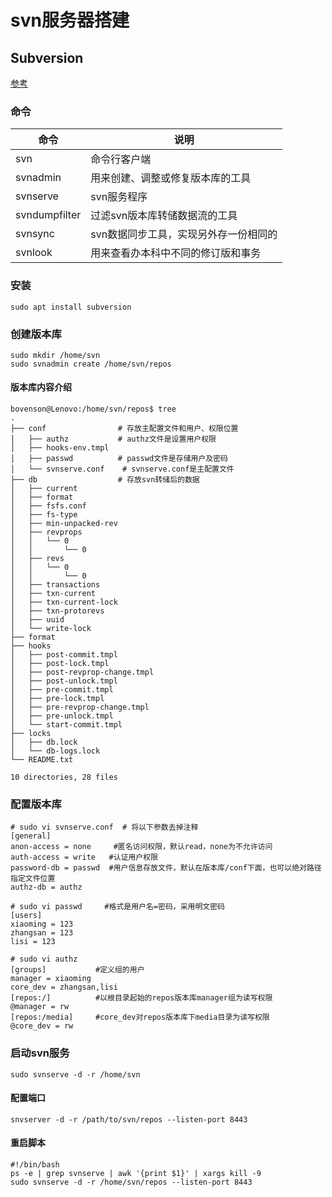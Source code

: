 # svn服务器搭建

## Subversion

[参考](http://www.tuicool.com/articles/3AfaEnu)

### 命令

| 命令            | 说明                   |
| ------------- | -------------------- |
| svn           | 命令行客户端               |
| svnadmin      | 用来创建、调整或修复版本库的工具     |
| svnserve      | svn服务程序              |
| svndumpfilter | 过滤svn版本库转储数据流的工具     |
| svnsync       | svn数据同步工具，实现另外存一份相同的 |
| svnlook       | 用来查看办本科中不同的修订版和事务    |

### 安装

```shell
sudo apt install subversion
```

### 创建版本库

```shell
sudo mkdir /home/svn
sudo svnadmin create /home/svn/repos
```

#### 版本库内容介绍

```shell
bovenson@Lenovo:/home/svn/repos$ tree
.
├── conf				# 存放主配置文件和用户、权限位置
│   ├── authz		 	# authz文件是设置用户权限
│   ├── hooks-env.tmpl
│   ├── passwd			# passwd文件是存储用户及密码
│   └── svnserve.conf	 # svnserve.conf是主配置文件
├── db					# 存放svn转储后的数据
│   ├── current
│   ├── format
│   ├── fsfs.conf
│   ├── fs-type
│   ├── min-unpacked-rev
│   ├── revprops
│   │   └── 0
│   │       └── 0
│   ├── revs
│   │   └── 0
│   │       └── 0
│   ├── transactions
│   ├── txn-current
│   ├── txn-current-lock
│   ├── txn-protorevs
│   ├── uuid
│   └── write-lock
├── format
├── hooks
│   ├── post-commit.tmpl
│   ├── post-lock.tmpl
│   ├── post-revprop-change.tmpl
│   ├── post-unlock.tmpl
│   ├── pre-commit.tmpl
│   ├── pre-lock.tmpl
│   ├── pre-revprop-change.tmpl
│   ├── pre-unlock.tmpl
│   └── start-commit.tmpl
├── locks
│   ├── db.lock
│   └── db-logs.lock
└── README.txt

10 directories, 28 files

```

### 配置版本库

```shell
# sudo vi svnserve.conf  # 将以下参数去掉注释
[general]
anon-access = none     #匿名访问权限，默认read，none为不允许访问
auth-access = write   #认证用户权限  
password-db = passwd  #用户信息存放文件，默认在版本库/conf下面，也可以绝对路径指定文件位置
authz-db = authz
```

```shell
# sudo vi passwd     #格式是用户名=密码，采用明文密码
[users]
xiaoming = 123
zhangsan = 123
lisi = 123
```

```shell
# sudo vi authz 
[groups]           #定义组的用户
manager = xiaoming
core_dev = zhangsan,lisi
[repos:/]          #以根目录起始的repos版本库manager组为读写权限
@manager = rw
[repos:/media]     #core_dev对repos版本库下media目录为读写权限
@core_dev = rw
```

### 启动svn服务

`sudo svnserve -d -r /home/svn`

#### 配置端口

`snvserver -d -r /path/to/svn/repos --listen-port 8443`

#### 重启脚本

```shell
#!/bin/bash
ps -e | grep svnserve | awk '{print $1}' | xargs kill -9
sudo svnserve -d -r /home/svn/repos --listen-port 8443
```

